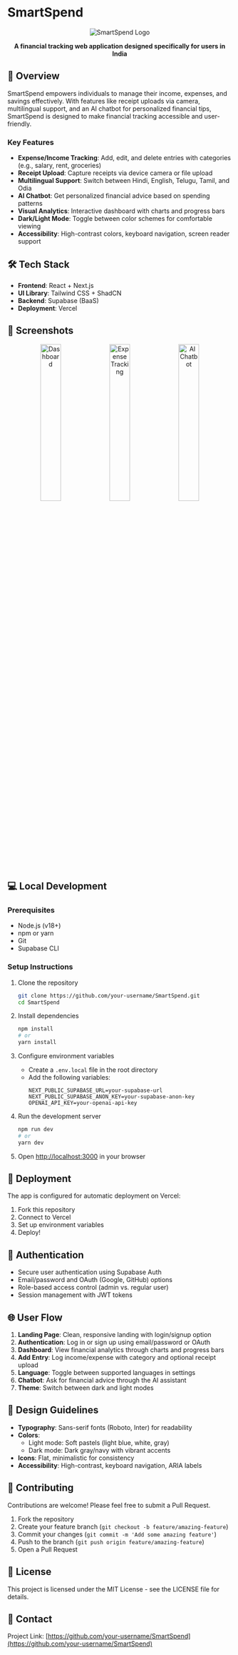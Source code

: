 # SmartSpend

<div align="center">
  
![SmartSpend Logo](https://via.placeholder.com/150)

**A financial tracking web application designed specifically for users in India**

</div>

## 📖 Overview

SmartSpend empowers individuals to manage their income, expenses, and savings effectively. With features like receipt uploads via camera, multilingual support, and an AI chatbot for personalized financial tips, SmartSpend is designed to make financial tracking accessible and user-friendly.

### Key Features

- **Expense/Income Tracking**: Add, edit, and delete entries with categories (e.g., salary, rent, groceries)
- **Receipt Upload**: Capture receipts via device camera or file upload
- **Multilingual Support**: Switch between Hindi, English, Telugu, Tamil, and Odia
- **AI Chatbot**: Get personalized financial advice based on spending patterns
- **Visual Analytics**: Interactive dashboard with charts and progress bars
- **Dark/Light Mode**: Toggle between color schemes for comfortable viewing
- **Accessibility**: High-contrast colors, keyboard navigation, screen reader support

## 🛠️ Tech Stack

- **Frontend**: React + Next.js
- **UI Library**: Tailwind CSS + ShadCN
- **Backend**: Supabase (BaaS)
- **Deployment**: Vercel

## 📱 Screenshots

<div align="center">
  <img src="https://via.placeholder.com/250x150" alt="Dashboard" width="30%">
  <img src="https://via.placeholder.com/250x150" alt="Expense Tracking" width="30%">
  <img src="https://via.placeholder.com/250x150" alt="AI Chatbot" width="30%">
</div>

## 💻 Local Development

### Prerequisites

- Node.js (v18+)
- npm or yarn
- Git
- Supabase CLI

### Setup Instructions

1. Clone the repository
   ```bash
   git clone https://github.com/your-username/SmartSpend.git
   cd SmartSpend
   ```

2. Install dependencies
   ```bash
   npm install
   # or
   yarn install
   ```

3. Configure environment variables
   - Create a `.env.local` file in the root directory
   - Add the following variables:
     ```
     NEXT_PUBLIC_SUPABASE_URL=your-supabase-url
     NEXT_PUBLIC_SUPABASE_ANON_KEY=your-supabase-anon-key
     OPENAI_API_KEY=your-openai-api-key
     ```

4. Run the development server
   ```bash
   npm run dev
   # or
   yarn dev
   ```

5. Open [http://localhost:3000](http://localhost:3000) in your browser

## 🚀 Deployment

The app is configured for automatic deployment on Vercel:

1. Fork this repository
2. Connect to Vercel
3. Set up environment variables
4. Deploy!

## 🔐 Authentication

- Secure user authentication using Supabase Auth
- Email/password and OAuth (Google, GitHub) options
- Role-based access control (admin vs. regular user)
- Session management with JWT tokens

## 🌐 User Flow

1. **Landing Page**: Clean, responsive landing with login/signup option
2. **Authentication**: Log in or sign up using email/password or OAuth
3. **Dashboard**: View financial analytics through charts and progress bars
4. **Add Entry**: Log income/expense with category and optional receipt upload
5. **Language**: Toggle between supported languages in settings
6. **Chatbot**: Ask for financial advice through the AI assistant
7. **Theme**: Switch between dark and light modes

## 📐 Design Guidelines

- **Typography**: Sans-serif fonts (Roboto, Inter) for readability
- **Colors**:
  - Light mode: Soft pastels (light blue, white, gray)
  - Dark mode: Dark gray/navy with vibrant accents
- **Icons**: Flat, minimalistic for consistency
- **Accessibility**: High-contrast, keyboard navigation, ARIA labels

## 🤝 Contributing

Contributions are welcome! Please feel free to submit a Pull Request.

1. Fork the repository
2. Create your feature branch (`git checkout -b feature/amazing-feature`)
3. Commit your changes (`git commit -m 'Add some amazing feature'`)
4. Push to the branch (`git push origin feature/amazing-feature`)
5. Open a Pull Request

## 📄 License

This project is licensed under the MIT License - see the LICENSE file for details.

## 👥 Contact

Project Link: [https://github.com/your-username/SmartSpend](https://github.com/your-username/SmartSpend)
